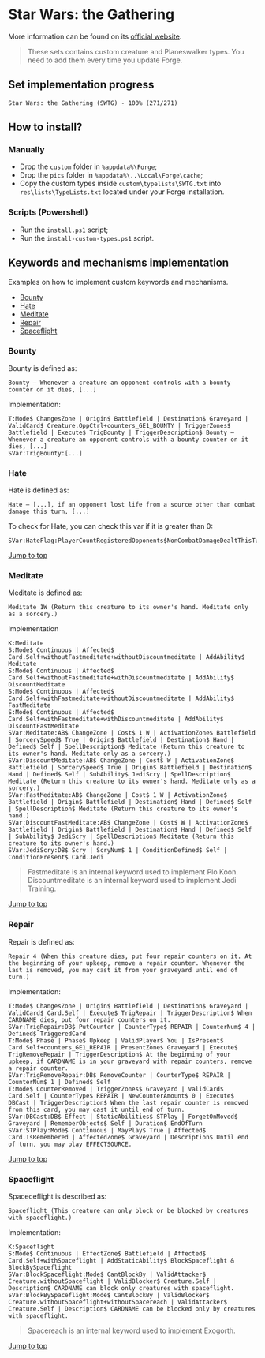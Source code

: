 # Star Wars: the Gathering

More information can be found on its [official website](https://www.starwarsthegathering.com).

> These sets contains custom creature and Planeswalker types. You need to add them every time you update Forge.

## Set implementation progress

```text
Star Wars: the Gathering (SWTG) - 100% (271/271)
```

## How to install?

### Manually

* Drop the `custom` folder in `%appdata%\Forge`;
* Drop the `pics` folder in `%appdata%\..\Local\Forge\cache`;
* Copy the custom types inside `custom\typelists\SWTG.txt` into `res\lists\TypeLists.txt` located under your Forge installation.

### Scripts (Powershell)

* Run the `install.ps1` script;
* Run the `install-custom-types.ps1` script.

## Keywords and mechanisms implementation

Examples on how to implement custom keywords and mechanisms.

* [Bounty](#bounty)
* [Hate](#hate)
* [Meditate](#meditate)
* [Repair](#repair)
* [Spaceflight](#spaceflight)

### Bounty

Bounty is defined as:

```text
Bounty — Whenever a creature an opponent controls with a bounty counter on it dies, [...]
```

Implementation:

```text
T:Mode$ ChangesZone | Origin$ Battlefield | Destination$ Graveyard | ValidCard$ Creature.OppCtrl+counters_GE1_BOUNTY | TriggerZones$ Battlefield | Execute$ TrigBounty | TriggerDescription$ Bounty — Whenever a creature an opponent controls with a bounty counter on it dies, [...]
SVar:TrigBounty:[...]

```

### Hate

Hate is defined as:

```text
Hate — [...], if an opponent lost life from a source other than combat damage this turn, [...]
```

To check for Hate, you can check this var if it is greater than 0:

```text
SVar:HateFlag:PlayerCountRegisteredOpponents$NonCombatDamageDealtThisTurn
```

[Jump to top](#keywords-and-mechanisms-implementation)

### Meditate

Meditate is defined as:

```text
Meditate 1W (Return this creature to its owner's hand. Meditate only as a sorcery.)
```

Implementation

```text
K:Meditate
S:Mode$ Continuous | Affected$ Card.Self+withoutFastmeditate+withoutDiscountmeditate | AddAbility$ Meditate
S:Mode$ Continuous | Affected$ Card.Self+withoutFastmeditate+withDiscountmeditate | AddAbility$ DiscountMeditate
S:Mode$ Continuous | Affected$ Card.Self+withFastmeditate+withoutDiscountmeditate | AddAbility$ FastMeditate
S:Mode$ Continuous | Affected$ Card.Self+withFastmeditate+withDiscountmeditate | AddAbility$ DiscountFastMeditate
SVar:Meditate:AB$ ChangeZone | Cost$ 1 W | ActivationZone$ Battlefield | SorcerySpeed$ True | Origin$ Battlefield | Destination$ Hand | Defined$ Self | SpellDescription$ Meditate (Return this creature to its owner's hand. Meditate only as a sorcery.)
SVar:DiscountMeditate:AB$ ChangeZone | Cost$ W | ActivationZone$ Battlefield | SorcerySpeed$ True | Origin$ Battlefield | Destination$ Hand | Defined$ Self | SubAbility$ JediScry | SpellDescription$ Meditate (Return this creature to its owner's hand. Meditate only as a sorcery.)
SVar:FastMeditate:AB$ ChangeZone | Cost$ 1 W | ActivationZone$ Battlefield | Origin$ Battlefield | Destination$ Hand | Defined$ Self | SpellDescription$ Meditate (Return this creature to its owner's hand.)
SVar:DiscountFastMeditate:AB$ ChangeZone | Cost$ W | ActivationZone$ Battlefield | Origin$ Battlefield | Destination$ Hand | Defined$ Self | SubAbility$ JediScry | SpellDescription$ Meditate (Return this creature to its owner's hand.)
SVar:JediScry:DB$ Scry | ScryNum$ 1 | ConditionDefined$ Self | ConditionPresent$ Card.Jedi
```

> Fastmeditate is an internal keyword used to implement Plo Koon.
> Discountmeditate is an internal keyword used to implement Jedi Training.

[Jump to top](#keywords-and-mechanisms-implementation)

### Repair

Repair is defined as:

```text
Repair 4 (When this creature dies, put four repair counters on it. At the beginning of your upkeep, remove a repair counter. Whenever the last is removed, you may cast it from your graveyard until end of turn.)
```

Implementation:

```text
T:Mode$ ChangesZone | Origin$ Battlefield | Destination$ Graveyard | ValidCard$ Card.Self | Execute$ TrigRepair | TriggerDescription$ When CARDNAME dies, put four repair counters on it.
SVar:TrigRepair:DB$ PutCounter | CounterType$ REPAIR | CounterNum$ 4 | Defined$ TriggeredCard
T:Mode$ Phase | Phase$ Upkeep | ValidPlayer$ You | IsPresent$ Card.Self+counters_GE1_REPAIR | PresentZone$ Graveyard | Execute$ TrigRemoveRepair | TriggerDescription$ At the beginning of your upkeep, if CARDNAME is in your graveyard with repair counters, remove a repair counter.
SVar:TrigRemoveRepair:DB$ RemoveCounter | CounterType$ REPAIR | CounterNum$ 1 | Defined$ Self
T:Mode$ CounterRemoved | TriggerZones$ Graveyard | ValidCard$ Card.Self | CounterType$ REPAIR | NewCounterAmount$ 0 | Execute$ DBCast | TriggerDescription$ When the last repair counter is removed from this card, you may cast it until end of turn.
SVar:DBCast:DB$ Effect | StaticAbilities$ STPlay | ForgetOnMoved$ Graveyard | RememberObjects$ Self | Duration$ EndOfTurn
SVar:STPlay:Mode$ Continuous | MayPlay$ True | Affected$ Card.IsRemembered | AffectedZone$ Graveyard | Description$ Until end of turn, you may play EFFECTSOURCE.
```

[Jump to top](#keywords-and-mechanisms-implementation)

### Spaceflight

Spaceceflight is described as:

```text
Spaceflight (This creature can only block or be blocked by creatures with spaceflight.)
```

Implementation:

```text
K:Spaceflight
S:Mode$ Continuous | EffectZone$ Battlefield | Affected$ Card.Self+withSpaceflight | AddStaticAbility$ BlockSpaceflight & BlockBySpaceflight
SVar:BlockSpaceflight:Mode$ CantBlockBy | ValidAttacker$ Creature.withoutSpaceflight | ValidBlocker$ Creature.Self | Description$ CARDNAME can block only creatures with spaceflight.
SVar:BlockBySpaceflight:Mode$ CantBlockBy | ValidBlocker$ Creature.withoutSpaceflight+withoutSpacereach | ValidAttacker$ Creature.Self | Description$ CARDNAME can be blocked only by creatures with spaceflight.
```

> Spacereach is an internal keyword used to implement Exogorth.


[Jump to top](#keywords-and-mechanisms-implementation)
